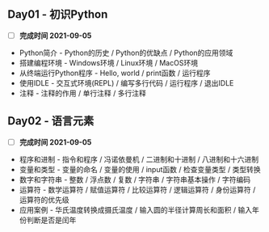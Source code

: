 ## Day01 - 初识Python
- [ ] **完成时间 2021-09-05**
* Python简介 - Python的历史 / Python的优缺点 / Python的应用领域
* 搭建编程环境 - Windows环境 / Linux环境 / MacOS环境
* 从终端运行Python程序 - Hello, world / print函数 / 运行程序
* 使用IDLE - 交互式环境(REPL) / 编写多行代码 / 运行程序 / 退出IDLE
* 注释 - 注释的作用 / 单行注释 / 多行注释

## Day02 - 语言元素
- [ ] ****完成时间 2021-09-05****
* 程序和进制 - 指令和程序 / 冯诺依曼机 / 二进制和十进制 / 八进制和十六进制
* 变量和类型 - 变量的命名 / 变量的使用 / input函数 / 检查变量类型 / 类型转换
* 数字和字符串 - 整数 / 浮点数 / 复数 / 字符串 / 字符串基本操作 / 字符编码
* 运算符 - 数学运算符 / 赋值运算符 / 比较运算符 / 逻辑运算符 / 身份运算符 / 运算符的优先级
* 应用案例 - 华氏温度转换成摄氏温度 / 输入圆的半径计算周长和面积 / 输入年份判断是否是闰年

